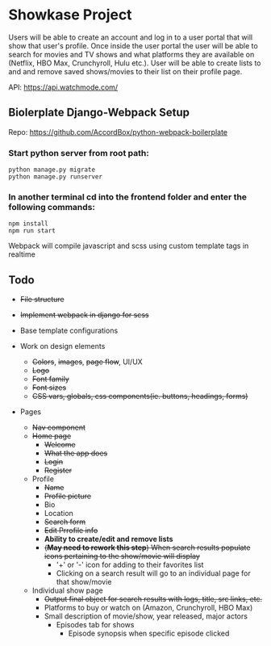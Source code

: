 # Showkase Project

Users will be able to create an account and log in to a user portal that will show that user's profile. Once inside the user portal the user will be able to search for movies and TV shows and what platforms they are available on (Netflix, HBO Max, Crunchyroll, Hulu etc.). User will be able to create lists to and and remove saved shows/movies to their list on their profile page.
​

API: https://api.watchmode.com/

## Biolerplate Django-Webpack Setup

Repo: https://github.com/AccordBox/python-webpack-boilerplate

### Start python server from root path:

```
python manage.py migrate
python manage.py runserver
```

### In another terminal cd into the frontend folder and enter the following commands:

```
npm install
npm run start
```

Webpack will compile javascript and scss using custom template tags in realtime

## Todo

- ~~File structure~~
- ~~Implement webpack in django for scss~~
- Base template configurations

- Work on design elements
  - ~~Colors~~, ~~images~~, ~~page flow~~, UI/UX
  - ~~Logo~~
  - ~~Font family~~
  - ~~Font sizes~~
  - ~~CSS vars, globals, css components(ie. buttons, headings, forms)~~
- Pages
  - ~~Nav component~~
  - ~~Home page~~
    - ~~Welcome~~
    - ~~What the app does~~
    - ~~Login~~
    - ~~Register~~
  - Profile
    - ~~Name~~
    - ~~Profile picture~~
    - Bio
    - Location
    - ~~Search form~~
    - ~~Edit Prrofile info~~
    - **Ability to create/edit and remove lists**
    - ~~(**May need to rework this step**) When search results populate icons pertaining to the show/movie will display~~
      - '+' or '-' icon for adding to their favorites list
      - Clicking on a search result will go to an individual page for that show/movie
  - Individual show page
    - ~~Output final object for search results with logs, title, src links, etc.~~
    - Platforms to buy or watch on (Amazon, Crunchyroll, HBO Max)
    - Small description of movie/show, year released, major actors
      - Episodes tab for shows
        - Episode synopsis when specific episode clicked
